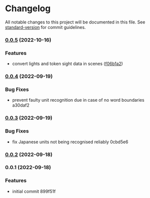 # Changelog

All notable changes to this project will be documented in this file. See [standard-version](https://github.com/conventional-changelog/standard-version) for commit guidelines.

### [0.0.5](https://github.com/Ethaks/FVTT-Metron/compare/v0.0.4...v0.0.5) (2022-10-16)


### Features

* convert lights and token sight data in scenes ([f06b1a2](https://github.com/Ethaks/FVTT-Metron/commit/f06b1a2c8fe31bced6e136387e88011ac9f2ec12))

### [0.0.4](///compare/v0.0.3...v0.0.4) (2022-09-19)


### Bug Fixes

* prevent faulty unit recognition due in case of no word boundaries a30daf2

### [0.0.3](///compare/v0.0.2...v0.0.3) (2022-09-19)


### Bug Fixes

* fix Japanese units not being recognised reliably 0cbd5e6

### [0.0.2](///compare/v0.0.1...v0.0.2) (2022-09-18)

### 0.0.1 (2022-09-18)


### Features

* initial commit 899f51f
